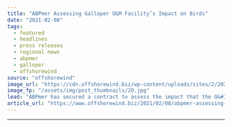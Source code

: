```yaml
---
title: "ABPmer Assessing Galloper O&M Facility’s Impact on Birds"
date: "2021-02-08"
tags: 
  - featured
  - headlines
  - press releases
  - regional news
  - abpmer
  - galloper
  - offshorewind
source: "offshorewind"
image_url: "https://cdn.offshorewind.biz/wp-content/uploads/sites/2/2021/02/08121004/ABPmer-Assessing-Galloper-OampM-Facilitys-Impact-on-Birds.jpg"
image_fp: "/assets/img/post_thumbnails/20.jpg"
lead: "ABPmer has secured a contract to assess the impact that the O&#38;M facility of"
article_url: "https://www.offshorewind.biz/2021/02/08/abpmer-assessing-galloper-om-facilitys-impact-on-birds/"
---
```


---
